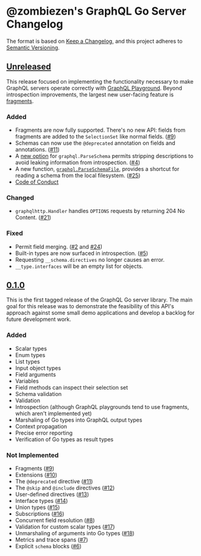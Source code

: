 # @zombiezen's GraphQL Go Server Changelog

The format is based on [Keep a Changelog](https://keepachangelog.com/en/1.0.0/),
and this project adheres to [Semantic Versioning](https://semver.org/spec/v2.0.0.html).

## [Unreleased][]

This release focused on implementing the functionality necessary to make GraphQL
servers operate correctly with [GraphQL Playground][]. Beyond introspection
improvements, the largest new user-facing feature is [fragments][].

[Unreleased]: https://github.com/zombiezen/graphql-server/compare/v0.1.0...HEAD
[GraphQL Playground]: https://github.com/prisma-labs/graphql-playground
[fragments]: https://graphql.org/learn/queries/#fragments

### Added

-  Fragments are now fully supported. There's no new API: fields from fragments
   are added to the `SelectionSet` like normal fields. ([#9][])
-  Schemas can now use the `@deprecated` annotation on fields and annotations.
   ([#11][])
-  A [new option][IgnoreDescriptions] for `graphql.ParseSchema` permits
   stripping descriptions to avoid leaking information from introspection.
   ([#4][])
-  A new function, [`graphql.ParseSchemaFile`][], provides a shortcut for
   reading a schema from the local filesystem. ([#25][])
-  [Code of Conduct][]

[#4]: https://github.com/zombiezen/graphql-server/issues/4
[#9]: https://github.com/zombiezen/graphql-server/issues/9
[#11]: https://github.com/zombiezen/graphql-server/issues/11
[#25]: https://github.com/zombiezen/graphql-server/issues/25
[Code of Conduct]: https://github.com/zombiezen/graphql-server/blob/master/CODE_OF_CONDUCT.md
[IgnoreDescriptions]: https://godoc.org/zombiezen.com/go/graphql-server/graphql#SchemaOptions.IgnoreDescriptions
[`graphql.ParseSchemaFile`]: https://godoc.org/zombiezen.com/go/graphql-server/graphql#ParseSchemaFile

### Changed

-  `graphqlhttp.Handler` handles `OPTIONS` requests by returning 204 No Content.
   ([#21][])

[#21]: https://github.com/zombiezen/graphql-server/issues/21

### Fixed

-  Permit field merging. ([#2][] and [#24][])
-  Built-in types are now surfaced in introspection. ([#5][])
-  Requesting `__schema.directives` no longer causes an error.
-  `__type.interfaces` will be an empty list for objects.

[#2]: https://github.com/zombiezen/graphql-server/issues/2
[#5]: https://github.com/zombiezen/graphql-server/issues/5
[#24]: https://github.com/zombiezen/graphql-server/issues/24

## [0.1.0][]

This is the first tagged release of the GraphQL Go server library. The main
goal for this release was to demonstrate the feasibility of this API's approach
against some small demo applications and develop a backlog for future
development work.

[0.1.0]: https://github.com/zombiezen/graphql-server/releases/tag/v0.1.0

### Added

-  Scalar types
-  Enum types
-  List types
-  Input object types
-  Field arguments
-  Variables
-  Field methods can inspect their selection set
-  Schema validation
-  Validation
-  Introspection (although GraphQL playgrounds tend to use fragments, which
   aren't implemented yet)
-  Marshaling of Go types into GraphQL output types
-  Context propagation
-  Precise error reporting
-  Verification of Go types as result types

### Not Implemented

-  Fragments ([#9][])
-  Extensions ([#10][])
-  The `@deprecated` directive ([#11][])
-  The `@skip` and `@include` directives ([#12][])
-  User-defined directives ([#13][])
-  Interface types ([#14][])
-  Union types ([#15][])
-  Subscriptions ([#16][])
-  Concurrent field resolution ([#8][])
-  Validation for custom scalar types ([#17][])
-  Unmarshaling of arguments into Go types ([#18][])
-  Metrics and trace spans ([#7][])
-  Explicit `schema` blocks ([#6][])

[#6]: https://github.com/zombiezen/graphql-server/issues/6
[#7]: https://github.com/zombiezen/graphql-server/issues/7
[#8]: https://github.com/zombiezen/graphql-server/issues/8
[#9]: https://github.com/zombiezen/graphql-server/issues/9
[#10]: https://github.com/zombiezen/graphql-server/issues/10
[#11]: https://github.com/zombiezen/graphql-server/issues/11
[#12]: https://github.com/zombiezen/graphql-server/issues/12
[#13]: https://github.com/zombiezen/graphql-server/issues/13
[#14]: https://github.com/zombiezen/graphql-server/issues/14
[#15]: https://github.com/zombiezen/graphql-server/issues/15
[#16]: https://github.com/zombiezen/graphql-server/issues/16
[#17]: https://github.com/zombiezen/graphql-server/issues/17
[#18]: https://github.com/zombiezen/graphql-server/issues/18
